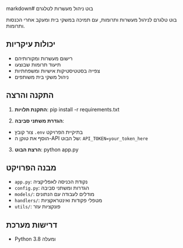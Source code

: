 markdown# בוט ניהול מעשרות לטלגרם

בוט טלגרם לניהול מעשרות ותרומות, עם תמיכה במשקי בית ומעקב אחרי הכנסות ותרומות.

## יכולות עיקריות

- רישום מעשרות ומקורותיהם
- תיעוד תרומות שבוצעו
- צפייה בסטטיסטיקות אישיות ומשפחתיות
- ניהול משקי בית משותפים

## התקנה והרצה

1. **התקנת תלויות**:
pip install -r requirements.txt

2. **הגדרת משתני סביבה**:
- צור קובץ `.env` בתיקיית הפרויקט
- הוסף את טוקן ה-API של הבוט: `API_TOKEN=your_token_here`

3. **הרצת הבוט**:
python app.py

## מבנה הפרויקט

- `app.py`: נקודת הכניסה לאפליקציה
- `config.py`: הגדרות ומשתני סביבה
- `models/`: מודלים לעבודה עם הנתונים
- `handlers/`: מטפלי פקודות ואינטראקציות
- `utils/`: פונקציות עזר

## דרישות מערכת

- Python 3.8 ומעלה